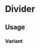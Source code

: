 # Divider

<script setup>
import {NDivider, NText, NCard} from '@nova/components'
</script>

## Usage

### Variant

<n-card variant="flat" class="n-mb-32 n-mt-16" style="width: 400px;">
    <n-text weight="medium" type="h6" htmlTag="div" v-text="'First'" />
    <n-divider />
    <n-text weight="medium" type="h6" htmlTag="div" v-text="'Second'" />
    <n-divider />
    <n-text weight="medium" type="h6" htmlTag="div" v-text="'Third'" />
</n-card>


<div class="n-mb-32 n-mt-16" style="display: flex; flex-direction: row; gap: 16px;">
    <n-text weight="medium" type="h6" htmlTag="div" v-text="'First'" />
    <n-divider  vertical />
    <n-text weight="medium" type="h6" htmlTag="div" v-text="'Second'" />
    <n-divider vertical />
    <n-text weight="medium" type="h6" htmlTag="div" v-text="'Third'" />
</div>
